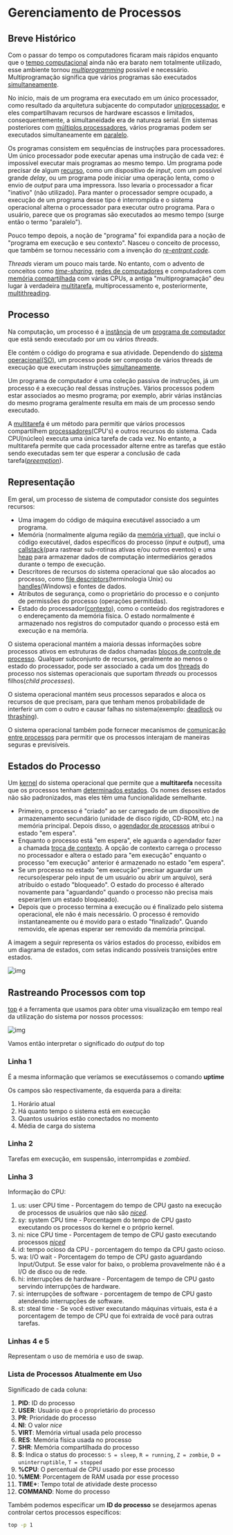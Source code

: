 # Gerenciamento de Processos

## Breve Histórico

Com o passar do tempo os computadores ficaram mais rápidos enquanto que o [tempo computacional](https://en.wikipedia.org/wiki/Time-sharing) ainda não era barato nem totalmente utilizado, esse ambiente tornou *[multiprogramming](https://en.wikipedia.org/wiki/Computer_multitasking#Multiprogramming)* possível e necessário. Multiprogramação significa que vários programas são executados [simultaneamente](https://en.wikipedia.org/wiki/Concurrency_(computer_science)).

No início, mais de um programa era executado em um único processador, como resultado da arquitetura subjacente do computador [uniprocessador](https://en.wikipedia.org/wiki/Uniprocessor_system), e eles compartilhavam recursos de hardware escassos e limitados, consequentemente, a simultaneidade era de natureza serial. Em sistemas posteriores com [múltiplos processadores](https://en.wikipedia.org/wiki/Multiprocessing), vários programas podem ser executados simultaneamente em [paralelo](https://en.wikipedia.org/wiki/Parallel_computing).

Os programas consistem em sequências de instruções para processadores. Um único processador pode executar apenas uma instrução de cada vez: é impossível executar mais programas ao mesmo tempo. Um programa pode precisar de algum [recurso](https://en.wikipedia.org/wiki/System_resource), como um dispositivo de *input*, com um possível grande *delay*, ou um programa pode iniciar uma operação lenta, como o envio de *output* para uma impressora. Isso levaria o processador a ficar "inativo" (não utilizado). Para manter o processador sempre ocupado, a execução de um programa desse tipo é interrompida e o sistema operacional alterna o processador para executar outro programa. Para o usuário, parece que os programas são executados ao mesmo tempo (surge então o termo "paralelo").

Pouco tempo depois, a noção de "programa" foi expandida para a noção de "programa em execução e seu contexto". Nasceu o conceito de processo, que também se tornou necessário com a invenção do *[re-entrant code](https://en.wikipedia.org/wiki/Reentrancy_(computing))*.

*Threads* vieram um pouco mais tarde. No entanto, com o advento de conceitos como *[time-sharing](https://en.wikipedia.org/wiki/Time-sharing)*, [redes de computadores](https://en.wikipedia.org/wiki/Computer_network) e computadores com [memória compartilhada](https://en.wikipedia.org/wiki/Shared_memory) com várias CPUs, a antiga "multiprogramação" deu lugar à verdadeira [multitarefa](https://en.wikipedia.org/wiki/Computer_multitasking), multiprocessamento e, posteriormente, [multithreading](https://en.wikipedia.org/wiki/Thread_(computing)#Multithreading).

## Processo

Na computação, um processo é a [instância](https://en.wikipedia.org/wiki/Instance_(computer_science)) de um [programa de computador](https://en.wikipedia.org/wiki/Computer_program) que está sendo executado por um ou vários *threads*. 

Ele contém o código do programa e sua atividade. Dependendo do [sistema operacional(SO)](https://en.wikipedia.org/wiki/Operating_system), um processo pode ser composto de vários threads de execução que executam instruções [simultaneamente](https://en.wikipedia.org/wiki/Concurrency_(computer_science)).

Um programa de computador é uma coleção passiva de instruções, já um processo é a execução real dessas instruções. Vários processos podem estar associados ao mesmo programa; por exemplo, abrir várias instâncias do mesmo programa geralmente resulta em mais de um processo sendo executado.

A [multitarefa](https://en.wikipedia.org/wiki/Computer_multitasking) é um método para permitir que vários processos compartilhem [processadores](https://en.wikipedia.org/wiki/Central_processing_unit)(CPU's) e outros recursos do sistema. Cada CPU(núcleo) executa uma única tarefa de cada vez. No entanto, a multitarefa permite que cada processador alterne entre as tarefas que estão sendo executadas sem ter que esperar a conclusão de cada tarefa(*[preemption](https://en.wikipedia.org/wiki/Preemption_(computing))*).

## Representação

Em geral, um processo de sistema de computador consiste dos seguintes recursos:

- Uma imagem do código de máquina executável associado a um programa.
- Memória (normalmente alguma região da [memória virtual](https://en.wikipedia.org/wiki/Virtual_memory)), que inclui o código executável, dados específicos do processo (*input* e *output*), uma [callstack](https://en.wikipedia.org/wiki/Call_stack)(para rastrear sub-rotinas ativas e/ou outros eventos) e uma [heap](https://en.wikipedia.org/wiki/Memory_management#Dynamic_memory_allocation) para armazenar dados de computação intermediários gerados durante o tempo de execução.
- Descritores de recursos do sistema operacional que são alocados ao processo, como [file descriptors](https://en.wikipedia.org/wiki/File_descriptor)(terminologia Unix) ou [handles](https://en.wikipedia.org/wiki/Handle_(computing))(Windows) e fontes de dados.
- Atributos de segurança, como o proprietário do processo e o conjunto de permissões do processo (operações permitidas).
- Estado do processador([contexto](https://en.wikipedia.org/wiki/Context_(computing))), como o conteúdo dos registradores e o endereçamento da memória física. O estado normalmente é armazenado nos registros do computador quando o processo está em execução e na memória.

O sistema operacional mantém a maioria dessas informações sobre processos ativos em estruturas de dados chamadas [blocos de controle de processo](https://en.wikipedia.org/wiki/Process_control_block). Qualquer subconjunto de recursos, geralmente ao menos o estado do processador, pode ser associado a cada um dos [threads](https://en.wikipedia.org/wiki/Thread_(computer_science)) do processo nos sistemas operacionais que suportam *threads* ou processos filhos(*child processes*).

O sistema operacional mantém seus processos separados e aloca os recursos de que precisam, para que tenham menos probabilidade de interferir um com o outro e causar falhas no sistema(exemplo: [deadlock](https://en.wikipedia.org/wiki/Deadlock) ou [thrashing](https://en.wikipedia.org/wiki/Thrashing_(computer_science))).

O sistema operacional também pode fornecer mecanismos de [comunicação entre processos](https://en.wikipedia.org/wiki/Inter-process_communication) para permitir que os processos interajam de maneiras seguras e previsíveis.

## Estados do Processo

Um [kernel](https://en.wikipedia.org/wiki/Kernel_(computing)) do sistema operacional que permite que a **multitarefa** necessita que os processos tenham [determinados estados](https://en.wikipedia.org/wiki/Process_states). Os nomes desses estados não são padronizados, mas eles têm uma funcionalidade semelhante.

- Primeiro, o processo é "criado" ao ser carregado de um dispositivo de armazenamento secundário (unidade de disco rígido, CD-ROM, etc.) na memória principal. Depois disso, o [agendador de processos](https://en.wikipedia.org/wiki/Scheduling_(computing)) atribui o estado "em espera".
- Enquanto o processo está "em espera", ele aguarda o agendador fazer a chamada [troca de contexto](https://en.wikipedia.org/wiki/Context_switch). A opção de contexto carrega o processo no processador e altera o estado para "em execução" enquanto o processo "em execução" anterior é armazenado no estado "em espera".
- Se um processo no estado "em execução" precisar aguardar um recurso(esperar pelo input de um usuário ou abrir um arquivo), será atribuído o estado "bloqueado". O estado do processo é alterado novamente para "aguardando" quando o processo não precisa mais esperar(em um estado bloqueado).
- Depois que o processo termina a execução ou é finalizado pelo sistema operacional, ele não é mais necessário. O processo é removido instantaneamente ou é movido para o estado "finalizado". Quando removido, ele apenas esperar ser removido da memória principal.

A imagem a seguir representa os vários estados do processo, exibidos em um diagrama de estados, com setas indicando possíveis transições entre estados.

![img](https://i.ibb.co/ZLzLZT4/Process-states.png)

## Rastreando Processos com top

[top](https://linux.die.net/man/1/top) é a ferramenta que usamos para obter uma visualização em tempo real da utilização do sistema por nossos processos:

![img](https://i.ibb.co/m4KLnQ3/top.png)

Vamos então interpretar o significado do *output* do top

### Linha 1

É a mesma informação que veríamos se executássemos o comando **uptime**

Os campos são respectivamente, da esquerda para a direita:

1. Horário atual
2. Há quanto tempo o sistema está em execução
3. Quantos usuários estão conectados no momento
4. Média de carga do sistema

### Linha 2

Tarefas em execução, em suspensão, interrompidas e *zombied*.

### Linha 3

Informação do CPU:

1. us: user CPU time - Porcentagem do tempo de CPU gasto na execução de processos de usuários que não são *[niced](https://en.wikipedia.org/wiki/Nice_(Unix))*.
2. sy: system CPU time - Porcentagem do tempo de CPU gasto executando os processos do kernel e o próprio kernel.
3. ni: nice CPU time - Porcentagem de tempo de CPU gasto executando processos *[niced](https://en.wikipedia.org/wiki/Nice_(Unix))*
4. id: tempo ocioso da CPU - porcentagem do tempo da CPU gasto ocioso.
5. wa: I/O wait - Porcentagem do tempo de CPU gasto aguardando Input/Output. Se esse valor for baixo, o problema provavelmente não é a I/O de disco ou de rede.
6. hi: interrupções de hardware - Porcentagem de tempo de CPU gasto servindo interrupções de hardware.
7. si: interrupções de software - porcentagem de tempo de CPU gasto atendendo interrupções de software.
8. st: steal time - Se você estiver executando máquinas virtuais, esta é a porcentagem de tempo de CPU que foi extraída de você para outras tarefas.

### Linhas 4 e 5

Representam o uso de memória e uso de swap.

### Lista de Processos Atualmente em Uso

Significado de cada coluna:

1. **PID**: ID do processo
2. **USER**: Usuário que é o proprietário do processo
3. **PR**: Prioridade do processo
4. **NI**: O valor *nice*
5. **VIRT**: Memória virtual usada pelo processo
6. **RES**: Memória física usada no processo
7. **SHR**: Memória compartilhada do processo
8. **S**: Indica o status do processo: `S = sleep`, `R = running`, `Z = zombie`, `D = uninterruptible`, `T = stopped`
9. **%CPU**: O percentual de CPU usado por esse processo
10. **%MEM**: Porcentagem de RAM usada por esse processo
11. **TIME+**: Tempo total de atividade deste processo
12. **COMMAND**: Nome do processo

Também podemos especificar um **ID do processo** se desejarmos apenas controlar certos processos específicos:

```bash
top -p 1
```